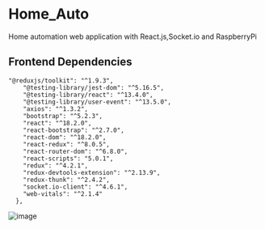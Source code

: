 # Home_Auto
Home automation web application with React.js,Socket.io and RaspberryPi
## Frontend Dependencies
````
"@reduxjs/toolkit": "^1.9.3",
    "@testing-library/jest-dom": "^5.16.5",
    "@testing-library/react": "^13.4.0",
    "@testing-library/user-event": "^13.5.0",
    "axios": "^1.3.2",
    "bootstrap": "^5.2.3",
    "react": "^18.2.0",
    "react-bootstrap": "^2.7.0",
    "react-dom": "^18.2.0",
    "react-redux": "^8.0.5",
    "react-router-dom": "^6.8.0",
    "react-scripts": "5.0.1",
    "redux": "^4.2.1",
    "redux-devtools-extension": "^2.13.9",
    "redux-thunk": "^2.4.2",
    "socket.io-client": "^4.6.1",
    "web-vitals": "^2.1.4"
  },

````
![image](https://github.com/Dikshakhade/Home_Auto/assets/91481706/b9fcf34c-5cc6-44f3-abc6-ee240170da3c)
